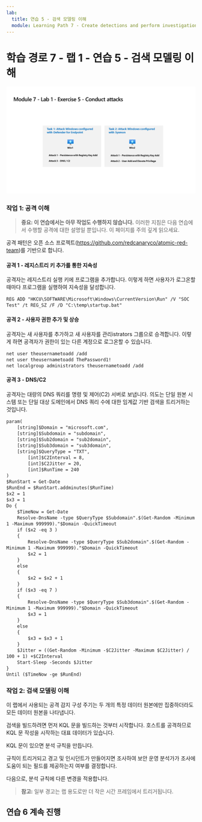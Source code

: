 ```yaml
---
lab:
  title: 연습 5 - 검색 모델링 이해
  module: Learning Path 7 - Create detections and perform investigations using Microsoft Sentinel
---
```


# 학습 경로 7 - 랩 1 - 연습 5 - 검색 모델링 이해

![랩 개요입니다.](../Media/SC-200-Lab_Diagrams_Mod7_L1_Ex5.png)
### 작업 1: 공격 이해

>**중요: 이 연습에서는 아무 작업도 수행하지 않습니다.**  이러한 지침은 다음 연습에서 수행할 공격에 대한 설명일 뿐입니다. 이 페이지를 주의 깊게 읽으세요.

공격 패턴은 오픈 소스 프로젝트(https://github.com/redcanaryco/atomic-red-team)를 기반으로 합니다.


#### 공격 1 - 레지스트리 키 추가를 통한 지속성

공격자는 레지스트리 실행 키에 프로그램을 추가합니다. 이렇게 하면 사용자가 로그온할 때마다 프로그램을 실행하여 지속성을 달성합니다.

```
REG ADD "HKCU\SOFTWARE\Microsoft\Windows\CurrentVersion\Run" /V "SOC Test" /t REG_SZ /F /D "C:\temp\startup.bat"
```

#### 공격 2 - 사용자 권한 추가 및 상승

공격자는 새 사용자를 추가하고 새 사용자를 관리istrators 그룹으로 승격합니다. 이렇게 하면 공격자가 권한이 있는 다른 계정으로 로그온할 수 있습니다.

```
net user theusernametoadd /add
net user theusernametoadd ThePassword1!
net localgroup administrators theusernametoadd /add
```

#### 공격 3 - DNS/C2 

공격자는 대량의 DNS 쿼리를 명령 및 제어(C2) 서버로 보냅니다. 의도는 단일 원본 시스템 또는 단일 대상 도메인에서 DNS 쿼리 수에 대한 임계값 기반 검색을 트리거하는 것입니다.

```
param(
    [string]$Domain = "microsoft.com",
    [string]$Subdomain = "subdomain",
    [string]$Sub2domain = "sub2domain",
    [string]$Sub3domain = "sub3domain",
    [string]$QueryType = "TXT",
        [int]$C2Interval = 8,
        [int]$C2Jitter = 20,
        [int]$RunTime = 240
)
$RunStart = Get-Date
$RunEnd = $RunStart.addminutes($RunTime)
$x2 = 1
$x3 = 1 
Do {
    $TimeNow = Get-Date
    Resolve-DnsName -type $QueryType $Subdomain".$(Get-Random -Minimum 1 -Maximum 999999)."$Domain -QuickTimeout
    if ($x2 -eq 3 )
    {
        Resolve-DnsName -type $QueryType $Sub2domain".$(Get-Random -Minimum 1 -Maximum 999999)."$Domain -QuickTimeout
        $x2 = 1
    }
    else
    {
        $x2 = $x2 + 1
    }
    if ($x3 -eq 7 )
    {
        Resolve-DnsName -type $QueryType $Sub3domain".$(Get-Random -Minimum 1 -Maximum 999999)."$Domain -QuickTimeout
        $x3 = 1
    }
    else
    {
        $x3 = $x3 + 1
    }
    $Jitter = ((Get-Random -Minimum -$C2Jitter -Maximum $C2Jitter) / 100 + 1) +$C2Interval
    Start-Sleep -Seconds $Jitter
}
Until ($TimeNow -ge $RunEnd)
```


### 작업 2: 검색 모델링 이해

이 랩에서 사용되는 공격 감지 구성 주기는 두 개의 특정 데이터 원본에만 집중하더라도 모든 데이터 원본을 나타냅니다.

검색을 빌드하려면 먼저 KQL 문을 빌드하는 것부터 시작합니다. 호스트를 공격하므로 KQL 문 작성을 시작하는 대표 데이터가 있습니다.


KQL 문이 있으면 분석 규칙을 만듭니다.

규칙이 트리거되고 경고 및 인시던트가 만들어지면 조사하여 보안 운영 분석가가 조사에 도움이 되는 필드를 제공하는지 여부를 결정합니다.

다음으로, 분석 규칙에 다른 변경을 적용합니다.

>**참고:** 일부 경고는 랩 용도로만 더 작은 시간 프레임에서 트리거됩니다.

## 연습 6 계속 진행
